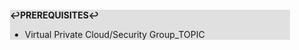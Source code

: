 <div style="margin:2em; background-color: #e0e0e0;">

<strong>↩PREREQUISITES↩</strong>

 * Virtual Private Cloud/Security Group_TOPIC

</div>

